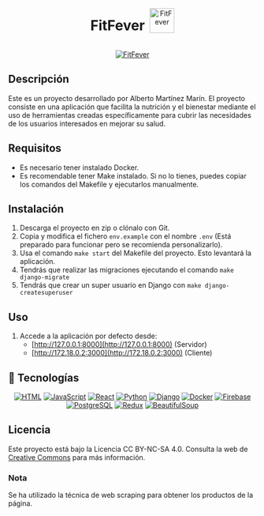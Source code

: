 <div align="center" style="display: flex; align-items: center; justify-content: center;">
  <h1 style="margin-right: 10px;">FitFever</h1>
  <img src="https://github.com/AlberrDev/FitFever/assets/120364984/3d052841-15cb-49e8-a14f-511798863607" alt="FitFever" width="50">
</div>
<div align="center">

[![FitFever](https://img.shields.io/badge/FitFever-Off-red?style=for-the-badge&logo=vercel&logoColor=white&labelColor=101010)](https://fit-fever.vercel.app/)

</div>

## Descripción
Este es un proyecto desarrollado por Alberto Martínez Marín. El proyecto consiste en una aplicación que facilita la nutrición y el bienestar mediante el uso de herramientas creadas específicamente para cubrir las necesidades de los usuarios interesados en mejorar su salud.

## Requisitos

- Es necesario tener instalado Docker.
- Es recomendable tener Make instalado. Si no lo tienes, puedes copiar los comandos del Makefile y ejecutarlos manualmente.

## Instalación
1. Descarga el proyecto en zip o clónalo con Git.
2. Copia y modifica el fichero `env.example` con el nombre `.env` (Está preparado para funcionar pero se recomienda personalizarlo).
3. Usa el comando `make start` del Makefile del proyecto. Esto levantará la aplicación.
4. Tendrás que realizar las migraciones ejecutando el comando `make django-migrate`
5. Tendrás que crear un super usuario en Django con `make django-createsuperuser`

## Uso
1. Accede a la aplicación por defecto desde:
   - [http://127.0.0.1:8000](http://127.0.0.1:8000) (Servidor)
   - [http://172.18.0.2:3000](http://172.18.0.2:3000) (Cliente)

## 🚀 Tecnologías
<div align="center">
  
[![HTML](https://img.shields.io/badge/HTML5-E34F26?style=for-the-badge&logo=html5&logoColor=white&labelColor=101010)](https://developer.mozilla.org/en-US/docs/Web/HTML)
[![JavaScript](https://img.shields.io/badge/JavaScript-F7DF1E?style=for-the-badge&logo=javascript&logoColor=F7DF1E&labelColor=101010)](https://developer.mozilla.org/en-US/docs/Web/JavaScript)
[![React](https://img.shields.io/badge/React-61DAFB?style=for-the-badge&logo=react&logoColor=61DAFB&labelColor=101010)](https://reactjs.org/)
[![Python](https://img.shields.io/badge/Python-yellow?style=for-the-badge&logo=python&logoColor=white&labelColor=101010)]()
[![Django](https://img.shields.io/badge/Django-092E20?style=for-the-badge&logo=django&logoColor=white&labelColor=101010)](https://www.djangoproject.com/)
[![Docker](https://img.shields.io/badge/Docker-2496ED?style=for-the-badge&logo=docker&logoColor=2496ED&labelColor=101010)](https://www.docker.com/)
[![Firebase](https://img.shields.io/badge/Firebase-FFCA28?style=for-the-badge&logo=firebase&logoColor=FFCA28&labelColor=101010)](https://firebase.google.com/)
[![PostgreSQL](https://img.shields.io/badge/PostgreSQL-4169E1?style=for-the-badge&logo=postgresql&logoColor=4169E1&labelColor=101010)](https://www.postgresql.org/)
[![Redux](https://img.shields.io/badge/Redux-764ABC?style=for-the-badge&logo=redux&logoColor=764ABC&labelColor=101010)](https://redux.js.org/)
[![BeautifulSoup](https://img.shields.io/badge/BeautifulSoup-4B8BBE?style=for-the-badge&logo=python&logoColor=4B8BBE&labelColor=101010)](https://www.crummy.com/software/BeautifulSoup/)
</div>

## Licencia
Este proyecto está bajo la Licencia CC BY-NC-SA 4.0. Consulta la web de [Creative Commons](https://creativecommons.org/licenses/by-nc-sa/4.0/) para más información.

### Nota
Se ha utilizado la técnica de web scraping para obtener los productos de la página.
